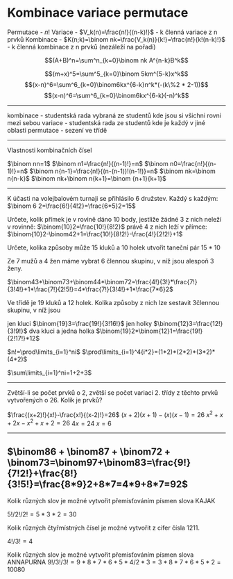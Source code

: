 # Kombinace variace permutace
Permutace - $n!$
Variace - $V_k(n)=\frac{n!}{(n-k)!}$ - k členná variace z n prvků
Kombinace - $K(n;k)=\binom nk=\frac{V_k(n)}{k!}=\frac{n!}{k!(n-k)!}$ - k členná kombinace z n prvků (nezáleží na pořadí)

$$(A+B)^n=\sum^n_{k=0}\binom nk A^{n-k}B^k$$

$$(m+x)^5=\sum^5_{k=0}\binom 5km^{5-k}x^k$$
$$(x-n)^6=\sum^6_{k=0}\binom6kx^{6-k}n^k*(-(k\%2 * 2-1))$$
$$(x-n)^6=\sum^6_{k=0}\binom6kx^{6-k}(-n)^k$$


---

kombinace - studentská rada vybraná ze studentů kde jsou si všichni rovni mezi sebou
variace - studentská rada ze studentů kde je každý v jiné oblasti
permutace - sezení ve třídě

---

Vlastnosti kombinačních čísel

$\binom nn=1$
$\binom n1=\frac{n!}{(n-1)!}=n$
$\binom n0=\frac{n!}{(n-1)!}=n$
$\binom n{n-1}=\frac{n!}{(n-(n-1))!(n-1!)}=n$
$\binom nk=\binom n{n-k}$
$\binom nk+\binom n{k+1}=\binom {n+1}{k+1}$

---

K účasti na volejbalovém turnaji se přihlásilo 6 družstev. Každý s každým: $\binom 6 2=\frac{6!}{4!2}=\frac{6*5}2=15$

Určete, kolik přímek je v rovině dáno 10 body, jestliže
žádné 3 z nich neleží v rovinně: $\binom{10}2=\frac{10!}{8!2}$
právě 4 z nich leží v přímce: $\binom{10}2-\binom42+1=\frac{10!}{8!2!}-\frac{4!}{2!2!}+1$

Určete, kolika způsoby může 15 kluků a 10 holek utvořit taneční pár
$15*10$

Ze 7 mužů a 4 žen máme vybrat 6 člennou skupinu, v níž jsou alespoň 3 ženy.

$\binom43*\binom73+\binom44*\binom72=\frac{4!}{3!}*\frac{7!}{3!4!}+1*\frac{7!}{2!5!}=4*\frac{7!}{3!4!}+1*\frac{7*6}2$

Ve třídě je 19 kluků a 12 holek. Kolika způsoby z nich lze sestavit 3člennou skupinu, v níž jsou

jen kluci $\binom{19}3=\frac{19!}{3!16!}$
jen holky $\binom{12}3=\frac{12!}{3!9!}$
dva kluci a jedna holka $\binom{19}2*\binom{12}1=\frac{19!}{2!17!}*12$


$n!=\prod\limits_{i=1}^ni$
$\prod\limits_{i=1}^4{i*2}=(1*2)*(2*2)*(3*2)*(4*2)$

$\sum\limits_{i=1}^ni=1+2+3$

---

Zvětší-li se počet prvků o 2, zvětší se počet variací 2. třídy z těchto prvků vytvořených o 26. Kolik je prvků?

$\frac{(x+2)!}{x!}-\frac{x!}{(x-2)!}=26$
$(x+2)(x+1)-(x)(x-1)=26$
$x^2+x+2x-x^2+x+2=26$
$4x=24$
$x=6$

---

$\binom86 + \binom87 + \binom72 + \binom73=\binom97+\binom83=\frac{9!}{7!2!}+\frac{8!}{3!5!}=\frac{8*9}2+8*7=4*9+8*7=92$
---

Kolik různých slov je možné vytvořit přemisťováním písmen slova KAJAK

$5!/2!/2!=5*3*2=30$

Kolik různých čtyřmístných čísel je možné vytvořit z cifer čísla 1211.

$4!/3!=4$

Kolik různých slov je možné vytvořit přemisťováním písmen slova ANNAPURNA
$9!/3!/3!=9*8*7*6*5*4/2*3=3*8*7*6*5*2=10080$

